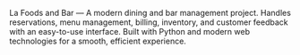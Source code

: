 La Foods and Bar — A modern dining and bar management project. Handles reservations, menu management, billing, inventory, and customer feedback with an easy-to-use interface. Built with Python and modern web technologies for a smooth, efficient experience.
